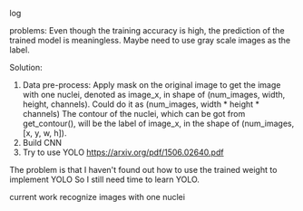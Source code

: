 log

problems:
Even though the training accuracy is high, the prediction of the trained model is meaningless.
Maybe need to use gray scale images as the label.

Solution:
1. Data pre-process:
	Apply mask on the original image to get the image with one nuclei, denoted as image_x, in shape of (num_images, width, height, channels). Could do it as (num_images, width * height * channels)
	The contour of the nuclei, which can be got from get_contour(), will be the label of image_x, in the shape of (num_images, [x, y, w, h]).
2. Build CNN
3. Try to use YOLO
	https://arxiv.org/pdf/1506.02640.pdf

The problem is that I haven't found out how to use the trained weight to implement YOLO
So I still need time to learn YOLO.

current work
recognize images with one nuclei
